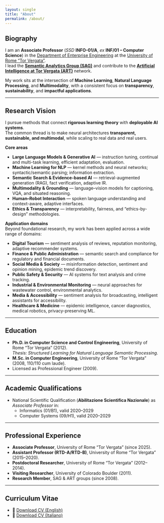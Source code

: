 ```yaml
---
layout: single
title: "About"
permalink: /about/
---
```


## Biography
I am an **Associate Professor** (*SSD* **INFO-01/A**, *ex* **INF/01 – Computer Science**) in the [Department of Enterprise Engineering](https://dii.uniroma2.it/) at the [University of Rome “Tor Vergata”](http://web.uniroma2.it/).  
I lead the **[Semantic Analytics Group (SAG)](http://sag.art.uniroma2.it)** and contribute to the **[Artificial Intelligence at Tor Vergata (ART)](https://art.uniroma2.it/)** network.

My work sits at the intersection of **Machine Learning**, **Natural Language Processing**, and **Multimodality**, with a consistent focus on **transparency**, **sustainability**, and **impactful applications**.

---

## Research Vision
I pursue methods that connect **rigorous learning theory** with **deployable AI systems**.  
The common thread is to make neural architectures **transparent, sustainable, and multimodal**, while scaling to real data and real users.

**Core areas**
- **Large Language Models & Generative AI** — instruction tuning, continual and multi-task learning, efficient adaptation, evaluation.  
- **Machine Learning for NLP** — kernel methods and neural networks; syntactic/semantic parsing; information extraction.  
- **Semantic Search & Evidence-based AI** — retrieval-augmented generation (RAG), fact verification, adaptive IR.  
- **Multimodality & Grounding** — language–vision models for captioning, VQA, and situated reasoning.  
- **Human–Robot Interaction** — spoken language understanding and context-aware, adaptive interfaces.  
- **Ethics & Transparency** — interpretability, fairness, and “ethics-by-design” methodologies.  

**Application domains**  
Beyond foundational research, my work has been applied across a wide range of domains:  
- **Digital Tourism** — sentiment analysis of reviews, reputation monitoring, adaptive recommender systems.  
- **Finance & Public Administration** — semantic search and compliance for regulatory and financial documents.  
- **Social Media & Society** — misinformation detection, sentiment and opinion mining, epidemic trend discovery.  
- **Public Safety & Security** — AI systems for text analysis and crime tracking.  
- **Industrial & Environmental Monitoring** — neural approaches for wastewater control, environmental analytics.  
- **Media & Accessibility** — sentiment analysis for broadcasting, intelligent assistants for accessibility.  
- **Healthcare & Medicine** — epidemic intelligence, cancer diagnostics, medical robotics, privacy-preserving ML.  

---

## Education
- **Ph.D. in Computer Science and Control Engineering**, University of Rome “Tor Vergata” (2012).  
  *Thesis:* *Structured Learning for Natural Language Semantic Processing*.  
- **M.Sc. in Computer Engineering**, University of Rome “Tor Vergata” (2008, 110/110 cum laude).  
- Licensed as Professional Engineer (2009).  

---

## Academic Qualifications
- National Scientific Qualification (**Abilitazione Scientifica Nazionale**) as *Associate Professor* in:  
  - Informatics (01/B1), valid 2020–2029  
  - Computer Systems (09/H1), valid 2020–2029  

---

## Professional Experience
- **Associate Professor**, University of Rome “Tor Vergata” (since 2025).  
- **Assistant Professor (RTD-A/RTD-B)**, University of Rome “Tor Vergata” (2015–2020).  
- **Postdoctoral Researcher**, University of Rome “Tor Vergata” (2012–2014).  
- **Visiting Researcher**, University of Colorado Boulder (2011).  
- **Research Member**, SAG & ART groups (since 2008).  


---

## Curriculum Vitae
- 📄 [Download CV (English)](/files/croce_cv_oct2025_eng.pdf)  
- 📄 [Download CV (Italiano)](/files/croce_cv_oct2025_ita.pdf)  
